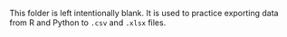 This folder is left intentionally blank. It is used to practice exporting data from R and Python to `.csv` and `.xlsx` files. 